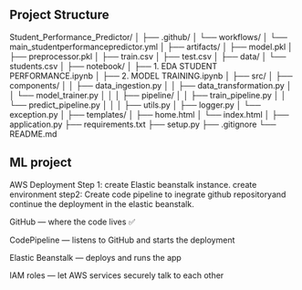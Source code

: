 ## Project Structure

Student_Performance_Predictor/
│
├── .github/
│   └── workflows/
│       └── main_studentperformancepredictor.yml
│
├── artifacts/
│   ├── model.pkl
│   ├── preprocessor.pkl
│   ├── train.csv
│   ├── test.csv
│
├── data/
│   └── students.csv
│
├── notebook/
│   ├── 1. EDA STUDENT PERFORMANCE.ipynb
│   ├── 2. MODEL TRAINING.ipynb
│
├── src/
│   ├── components/
│   │   ├── data_ingestion.py
│   │   ├── data_transformation.py
│   │   └── model_trainer.py
│   │
│   ├── pipeline/
│   │   ├── train_pipeline.py
│   │   └── predict_pipeline.py
│   │
│   ├── utils.py
│   ├── logger.py
│   └── exception.py
│
├── templates/
│   ├── home.html
│   └── index.html
│
├── application.py
├── requirements.txt
├── setup.py
├── .gitignore
└── README.md


## ML project


AWS Deployment
Step 1: create Elastic beanstalk instance. create environment
step2: Create code pipeline to inegrate github repositoryand continue the deployment in the elastic beanstalk.

GitHub — where the code lives ✅

CodePipeline — listens to GitHub and starts the deployment

Elastic Beanstalk — deploys and runs the app

IAM roles — let AWS services securely talk to each other
